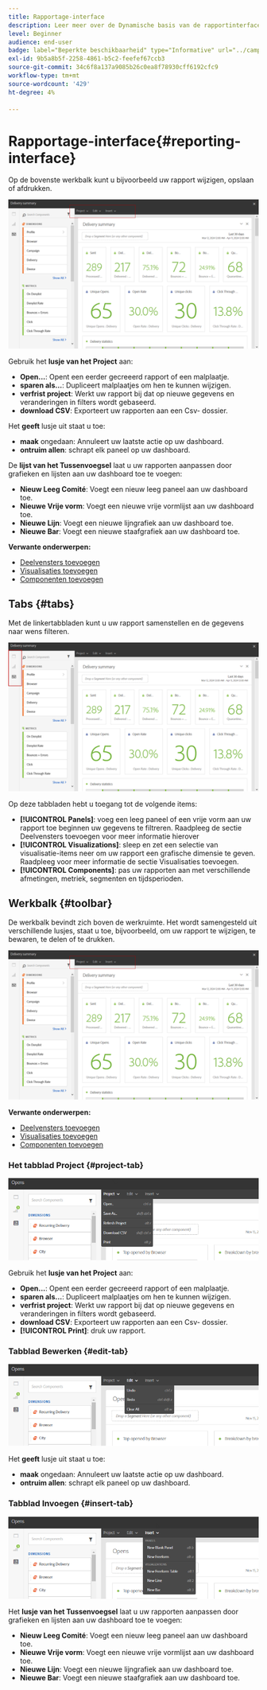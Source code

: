 ```yaml
---
title: Rapportage-interface
description: Leer meer over de Dynamische basis van de rapportinterface en hoe te door de verschillende lusjes en de menu's te navigeren.
level: Beginner
audience: end-user
badge: label="Beperkte beschikbaarheid" type="Informative" url="../campaign-standard-migration-home.md" tooltip="Beperkt tot gemigreerde gebruikers in Campaign Standard"
exl-id: 9b5a8b5f-2258-4861-b5c2-feefef67ccb3
source-git-commit: 34c6f8a137a9085b26c0ea8f78930cff6192cfc9
workflow-type: tm+mt
source-wordcount: '429'
ht-degree: 4%

---
```


# Rapportage-interface{#reporting-interface}

Op de bovenste werkbalk kunt u bijvoorbeeld uw rapport wijzigen, opslaan of afdrukken.

![](assets/dynamic_report_toolbar.png)

Gebruik het **lusje van het Project** aan:

* **Open...**: Opent een eerder gecreeerd rapport of een malplaatje.
* **sparen als...**: Dupliceert malplaatjes om hen te kunnen wijzigen.
* **verfrist project**: Werkt uw rapport bij dat op nieuwe gegevens en veranderingen in filters wordt gebaseerd.
* **download CSV**: Exporteert uw rapporten aan een Csv- dossier.

Het **geeft** lusje uit staat u toe:

* **maak** ongedaan: Annuleert uw laatste actie op uw dashboard.
* **ontruim allen**: schrapt elk paneel op uw dashboard.

De **lijst van het Tussenvoegsel** laat u uw rapporten aanpassen door grafieken en lijsten aan uw dashboard toe te voegen:

* **Nieuw Leeg Comité**: Voegt een nieuw leeg paneel aan uw dashboard toe.
* **Nieuwe Vrije vorm**: Voegt een nieuwe vrije vormlijst aan uw dashboard toe.
* **Nieuwe Lijn**: Voegt een nieuwe lijngrafiek aan uw dashboard toe.
* **Nieuwe Bar**: Voegt een nieuwe staafgrafiek aan uw dashboard toe.

**Verwante onderwerpen:**

* [Deelvensters toevoegen](adding-panels.md)
* [Visualisaties toevoegen](adding-visualizations.md)
* [Componenten toevoegen](adding-components.md)

## Tabs {#tabs}

Met de linkertabbladen kunt u uw rapport samenstellen en de gegevens naar wens filteren.

![](assets/dynamic_report_interface.png)

Op deze tabbladen hebt u toegang tot de volgende items:

* **[!UICONTROL Panels]**: voeg een leeg paneel of een vrije vorm aan uw rapport toe beginnen uw gegevens te filtreren. Raadpleeg de sectie Deelvensters toevoegen voor meer informatie hierover
* **[!UICONTROL Visualizations]**: sleep en zet een selectie van visualisatie-items neer om uw rapport een grafische dimensie te geven. Raadpleeg voor meer informatie de sectie Visualisaties toevoegen.
* **[!UICONTROL Components]**: pas uw rapporten aan met verschillende afmetingen, metriek, segmenten en tijdsperioden.

## Werkbalk {#toolbar}

De werkbalk bevindt zich boven de werkruimte. Het wordt samengesteld uit verschillende lusjes, staat u toe, bijvoorbeeld, om uw rapport te wijzigen, te bewaren, te delen of te drukken.

![](assets/dynamic_report_toolbar.png)

**Verwante onderwerpen:**

* [Deelvensters toevoegen](adding-panels.md)
* [Visualisaties toevoegen](adding-visualizations.md)
* [Componenten toevoegen](adding-components.md)

### Het tabblad Project {#project-tab}

![](assets/tab_project.png)

Gebruik het **lusje van het Project** aan:

* **Open...**: Opent een eerder gecreeerd rapport of een malplaatje.
* **sparen als...**: Dupliceert malplaatjes om hen te kunnen wijzigen.
* **verfrist project**: Werkt uw rapport bij dat op nieuwe gegevens en veranderingen in filters wordt gebaseerd.
* **download CSV**: Exporteert uw rapporten aan een Csv- dossier.
* **[!UICONTROL Print]**: druk uw rapport.

### Tabblad Bewerken {#edit-tab}

![](assets/tab_edit.png)

Het **geeft** lusje uit staat u toe:

* **maak** ongedaan: Annuleert uw laatste actie op uw dashboard.
* **ontruim allen**: schrapt elk paneel op uw dashboard.

### Tabblad Invoegen {#insert-tab}

![](assets/tab_insert.png)

Het **lusje van het Tussenvoegsel** laat u uw rapporten aanpassen door grafieken en lijsten aan uw dashboard toe te voegen:

* **Nieuw Leeg Comité**: Voegt een nieuw leeg paneel aan uw dashboard toe.
* **Nieuwe Vrije vorm**: Voegt een nieuwe vrije vormlijst aan uw dashboard toe.
* **Nieuwe Lijn**: Voegt een nieuwe lijngrafiek aan uw dashboard toe.
* **Nieuwe Bar**: Voegt een nieuwe staafgrafiek aan uw dashboard toe.
